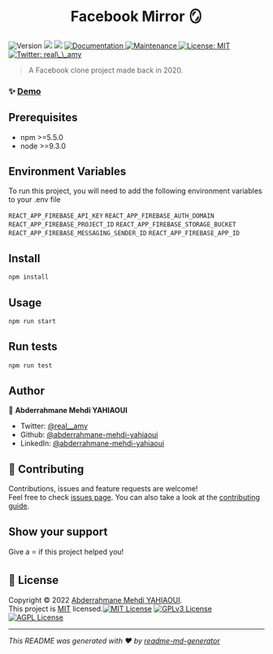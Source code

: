 <h1 align="center"> Facebook Mirror 🪞</h1>
<p>
  <img alt="Version" src="https://img.shields.io/badge/version-0.0.1-blue.svg?cacheSeconds=2592000" />
  <img src="https://img.shields.io/badge/npm-%3E%3D5.5.0-blue.svg" />
  <img src="https://img.shields.io/badge/node-%3E%3D9.3.0-blue.svg" />
  <a href="https://github.com/abderrahmane-mehdi-yahiaoui/facebook-mirror#readme" target="_blank">
    <img alt="Documentation" src="https://img.shields.io/badge/documentation-yes-brightgreen.svg" />
  </a>
  <a href="https://github.com/abderrahmane-mehdi-yahiaoui/facebook-mirror/graphs/commit-activity" target="_blank">
    <img alt="Maintenance" src="https://img.shields.io/badge/Maintained%3F-yes-green.svg" />
  </a>
  <a href="https://github.com/abderrahmane-mehdi-yahiaoui/facebook-mirror/blob/master/LICENSE" target="_blank">
    <img alt="License: MIT" src="https://img.shields.io/github/license/abderrahmane-mehdi-yahiaoui/facebook-mirror" />
  </a>
  <a href="https://twitter.com/real\_\_amy" target="_blank">
    <img alt="Twitter: real\_\_amy" src="https://img.shields.io/twitter/follow/real\_\_amy.svg?style=social" />
  </a>
</p>

> A Facebook clone project made back in 2020.

### ✨ [Demo](https://facebook-mirror.vercel.app)

## Prerequisites

- npm >=5.5.0
- node >=9.3.0

## Environment Variables

To run this project, you will need to add the following environment variables to your .env file

`REACT_APP_FIREBASE_API_KEY`
`REACT_APP_FIREBASE_AUTH_DOMAIN`
`REACT_APP_FIREBASE_PROJECT_ID`
`REACT_APP_FIREBASE_STORAGE_BUCKET`
`REACT_APP_FIREBASE_MESSAGING_SENDER_ID`
`REACT_APP_FIREBASE_APP_ID`

## Install

```sh
npm install
```

## Usage

```sh
npm run start
```

## Run tests

```sh
npm run test
```

## Author

👤 **Abderrahmane Mehdi YAHIAOUI**

- Twitter: [@real\_\_amy](https://twitter.com/real__amy)
- Github: [@abderrahmane-mehdi-yahiaoui](https://github.com/abderrahmane-mehdi-yahiaoui)
- LinkedIn: [@abderrahmane-mehdi-yahiaoui](https://linkedin.com/in/abderrahmane-mehdi-yahiaoui)

## 🤝 Contributing

Contributions, issues and feature requests are welcome!<br />Feel free to check [issues page](https://github.com/abderrahmane-mehdi-yahiaoui/facebook-mirror/issues). You can also take a look at the [contributing guide](https://github.com/abderrahmane-mehdi-yahiaoui/facebook-mirror/blob/master/CONTRIBUTING.md).

## Show your support

Give a ⭐️ if this project helped you!

## 📝 License

Copyright © 2022 [Abderrahmane Mehdi YAHIAOUI](https://github.com/abderrahmane-mehdi-yahiaoui).<br />
This project is [MIT](https://github.com/abderrahmane-mehdi-yahiaoui/facebook-mirror/blob/master/LICENSE) licensed.[![MIT License](https://img.shields.io/badge/License-MIT-green.svg)](https://choosealicense.com/licenses/mit/)
[![GPLv3 License](https://img.shields.io/badge/License-GPL%20v3-yellow.svg)](https://opensource.org/licenses/)
[![AGPL License](https://img.shields.io/badge/license-AGPL-blue.svg)](http://www.gnu.org/licenses/agpl-3.0)

---

_This README was generated with ❤️ by [readme-md-generator](https://github.com/kefranabg/readme-md-generator)_
